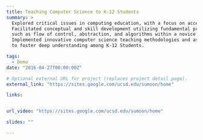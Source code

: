 ```yaml
---
title: Teaching Computer Science to K-12 Students
summary: >
  Explored critical issues in computing education, with a focus on access and equity.
  Facilitated conceptual and skill development utilizing fundamental programming concepts
  such as flow of control, abstraction, and algorithms within a novice programming framework.
  Implemented innovative computer science teaching methodologies and assessment techniques
  to foster deep understanding among K-12 Students.

tags:
  - Demo
date: "2016-04-27T00:00:00Z"

# Optional external URL for project (replaces project detail page).
external_link: "https://sites.google.com/ucsd.edu/sumoon/home"

links:


url_video: "https://sites.google.com/ucsd.edu/sumoon/home"

slides: ""

---
```

